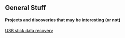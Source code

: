 ## General Stuff 

#### Projects and discoveries that may be interesting (or not)

[USB stick data recovery](https://wanatry.github.io/general/USB_Stick_Data_Recovery.html)
